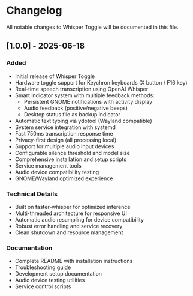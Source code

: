 # Changelog

All notable changes to Whisper Toggle will be documented in this file.

## [1.0.0] - 2025-06-18

### Added
- Initial release of Whisper Toggle
- Hardware toggle support for Keychron keyboards (X button / F16 key)
- Real-time speech transcription using OpenAI Whisper
- Smart indicator system with multiple feedback methods:
  - Persistent GNOME notifications with activity display
  - Audio feedback (positive/negative beeps)
  - Desktop status file as backup indicator
- Automatic text typing via ydotool (Wayland compatible)
- System service integration with systemd
- Fast 750ms transcription response time
- Privacy-first design (all processing local)
- Support for multiple audio input devices
- Configurable silence threshold and model size
- Comprehensive installation and setup scripts
- Service management tools
- Audio device compatibility testing
- GNOME/Wayland optimized experience

### Technical Details
- Built on faster-whisper for optimized inference
- Multi-threaded architecture for responsive UI
- Automatic audio resampling for device compatibility
- Robust error handling and service recovery
- Clean shutdown and resource management

### Documentation
- Complete README with installation instructions
- Troubleshooting guide
- Development setup documentation
- Audio device testing utilities
- Service control scripts